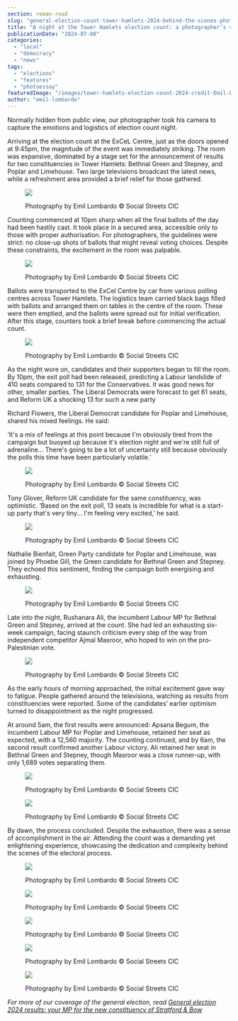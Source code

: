 ```yaml
---
section: roman-road
slug: "general-election-count-tower-hamlets-2024-behind-the-scenes-photoessay"
title: "A night at the Tower Hamlets election count: a photographer’s view behind the scenes"
publicationDate: "2024-07-08"
categories: 
  - "local"
  - "democracy"
  - "news"
tags: 
  - "elections"
  - "features"
  - "photoessay"
featuredImage: "/images/tower-hamlets-election-count-2024-credit-Emil-Lombardo-89.jpg"
author: "emil-lombardo"
---
```


Normally hidden from public view, our photographer took his camera to capture the emotions and logistics of election count night.

Arriving at the election count at the ExCeL Centre, just as the doors opened at 9:45pm, the magnitude of the event was immediately striking. The room was expansive, dominated by a stage set for the announcement of results for two constituencies in Tower Hamlets: Bethnal Green and Stepney, and Poplar and Limehouse. Two large televisions broadcast the latest news, while a refreshment area provided a brief relief for those gathered.

<figure>

![](/images/tower-hamlets-election-count-2024-credit-Emil-Lombardo-1-1-1024x683.jpg)

<figcaption>

Photography by Emil Lombardo © Social Streets CIC

</figcaption>

</figure>

Counting commenced at 10pm sharp when all the final ballots of the day had been hastily cast. It took place in a secured area, accessible only to those with proper authorisation. For photographers, the guidelines were strict: no close-up shots of ballots that might reveal voting choices. Despite these constraints, the excitement in the room was palpable.

<figure>

![](/images/tower-hamlets-election-count-2024-credit-Emil-Lombardo-45-1024x683.jpg)

<figcaption>

Photography by Emil Lombardo © Social Streets CIC

</figcaption>

</figure>

Ballots were transported to the ExCel Centre by car from various polling centres across Tower Hamlets. The logistics team carried black bags filled with ballots and arranged them on tables in the centre of the room. These were then emptied, and the ballots were spread out for initial verification. After this stage, counters took a brief break before commencing the actual count.

<figure>

![](/images/tower-hamlets-election-count-2024-credit-Emil-Lombardo-10.jpg)

<figcaption>

Photography by Emil Lombardo © Social Streets CIC

</figcaption>

</figure>

As the night wore on, candidates and their supporters began to fill the room. By 10pm, the exit poll had been released, predicting a Labour landslide of 410 seats compared to 131 for the Conservatives. It was good news for other, smaller parties. The Liberal Democrats were forecast to get 61 seats, and Reform UK a shocking 13 for such a new party

Richard Flowers, the Liberal Democrat candidate for Poplar and Limehouse, shared his mixed feelings. He said:

‘It's a mix of feelings at this point because I'm obviously tired from the campaign but buoyed up because it's election night and we're still full of adrenaline... There's going to be a lot of uncertainty still because obviously the polls this time have been particularly volatile.’

<figure>

![](/images/tower-hamlets-election-count-2024-credit-Emil-Lombardo-15-1024x683.jpg)

<figcaption>

Photography by Emil Lombardo © Social Streets CIC

</figcaption>

</figure>

Tony Glover, Reform UK candidate for the same constituency, was optimistic. ‘Based on the exit poll, 13 seats is incredible for what is a start-up party that's very tiny... I'm feeling very excited,’ he said.

<figure>

![](/images/tower-hamlets-election-count-2024-credit-Emil-Lombardo-65-1024x683.jpg)

<figcaption>

Photography by Emil Lombardo © Social Streets CIC

</figcaption>

</figure>

Nathalie Bienfait, Green Party candidate for Poplar and Limehouse, was joined by Phoebe Gill, the Green candidate for Bethnal Green and Stepney. They echoed this sentiment, finding the campaign both energising and exhausting.

<figure>

![](/images/tower-hamlets-election-count-2024-credit-Emil-Lombardo-56-1024x683.jpg)

<figcaption>

Photography by Emil Lombardo © Social Streets CIC

</figcaption>

</figure>

Late into the night, Rushanara Ali, the incumbent Labour MP for Bethnal Green and Stepney, arrived at the count. She had led an exhausting six-week campaign, facing staunch criticism every step of the way from independent competitor Ajmal Masroor, who hoped to win on the pro-Palestinian vote.

<figure>

![](/images/tower-hamlets-election-count-2024-credit-Emil-Lombardo-61-1024x683.jpg)

<figcaption>

Photography by Emil Lombardo © Social Streets CIC

</figcaption>

</figure>

As the early hours of morning approached, the initial excitement gave way to fatigue. People gathered around the televisions, watching as results from constituencies were reported. Some of the candidates’ earlier optimism turned to disappointment as the night progressed.

At around 5am, the first results were announced: Apsana Begum, the incumbent Labour MP for Poplar and Limehouse, retained her seat as expected, with a 12,560 majority. The counting continued, and by 6am, the second result confirmed another Labour victory. Ali retained her seat in Bethnal Green and Stepney, though Masroor was a close runner-up, with only 1,689 votes separating them.

<figure>

![](/images/tower-hamlets-election-count-2024-credit-Emil-Lombardo-78-1024x683.jpg)

<figcaption>

Photography by Emil Lombardo © Social Streets CIC

</figcaption>

</figure>

<figure>

![](/images/tower-hamlets-election-count-2024-credit-Emil-Lombardo-88-1024x683.jpg)

<figcaption>

Photography by Emil Lombardo © Social Streets CIC

</figcaption>

</figure>

By dawn, the process concluded. Despite the exhaustion, there was a sense of accomplishment in the air. Attending the count was a demanding yet enlightening experience, showcasing the dedication and complexity behind the scenes of the electoral process.

<figure>

![](/images/tower-hamlets-election-count-2024-credit-Emil-Lombardo-53-1024x768.jpg)

<figcaption>

Photography by Emil Lombardo © Social Streets CIC

</figcaption>

</figure>

<figure>

![](/images/tower-hamlets-election-count-2024-credit-Emil-Lombardo-18-1024x683.jpg)

<figcaption>

Photography by Emil Lombardo © Social Streets CIC

</figcaption>

</figure>

<figure>

![](/images/tower-hamlets-election-count-2024-credit-Emil-Lombardo-37-1024x683.jpg)

<figcaption>

Photography by Emil Lombardo © Social Streets CIC

</figcaption>

</figure>

<figure>

![](/images/tower-hamlets-election-count-2024-credit-Emil-Lombardo-55-1024x683.jpg)

<figcaption>

Photography by Emil Lombardo © Social Streets CIC

</figcaption>

</figure>

<figure>

![](/images/tower-hamlets-election-count-2024-credit-Emil-Lombardo-38-1024x683.jpg)

<figcaption>

Photography by Emil Lombardo © Social Streets CIC

</figcaption>

</figure>

_For more of our coverage of the general election, read_ [_General election 2024 results: your MP for the new constituency of Stratford & Bow_](https://romanroadlondon.com/stratford-bow-general-election-2024-results-elected-mp-uma-kumaran/)
